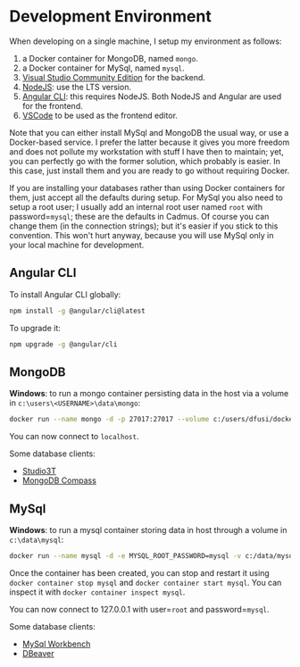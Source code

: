 # Development Environment

When developing on a single machine, I setup my environment as follows:

1. a Docker container for MongoDB, named `mongo`.
2. a Docker container for MySql, named `mysql`.
3. [Visual Studio Community Edition](https://visualstudio.microsoft.com/vs/community/) for the backend.
4. [NodeJS](https://nodejs.org/en/download/): use the LTS version.
5. [Angular CLI](https://angular.io/cli): this requires NodeJS. Both NodeJS and Angular are used for the frontend.
6. [VSCode](https://code.visualstudio.com/download) to be used as the frontend editor.

Note that you can either install MySql and MongoDB the usual way, or use a Docker-based service. I prefer the latter because it gives you more freedom and does not pollute my workstation with stuff I have then to maintain; yet, you can perfectly go with the former solution, which probably is easier. In this case, just install them and you are ready to go without requiring Docker.

If you are installing your databases rather than using Docker containers for them, just accept all the defaults during setup. For MySql you also need to setup a root user; I usually add an internal root user named `root` with password=`mysql`; these are the defaults in Cadmus. Of course you can change them (in the connection strings); but it's easier if you stick to this convention. This won't hurt anyway, because you will use MySql only in your local machine for development.

## Angular CLI

To install Angular CLI globally:

```bash
npm install -g @angular/cli@latest
```

To upgrade it:

```bash
npm upgrade -g @angular/cli
```

## MongoDB

**Windows**: to run a mongo container persisting data in the host via a volume in `c:\users\<USERNAME>\data\mongo`:

```bash
docker run --name mongo -d -p 27017:27017 --volume c:/users/dfusi/dockerVolMongo/db:/data/db mongo --noauth
```

You can now connect to `localhost`.

Some database clients:

- [Studio3T](https://studio3t.com/)
- [MongoDB Compass](https://www.mongodb.com/products/compass)

## MySql

**Windows**: to run a mysql container storing data in host through a volume in `c:\data\mysql`:

```bash
docker run --name mysql -d -e MYSQL_ROOT_PASSWORD=mysql -v c:/data/mysql:/var/lib/mysql -p 3306:3306 mysql --default-authentication-plugin=mysql_native_password
```

Once the container has been created, you can stop and restart it using `docker container stop mysql` and `docker container start mysql`. You can inspect it with `docker container inspect mysql`.

You can now connect to 127.0.0.1 with user=`root` and password=`mysql`.

Some database clients:

- [MySql Workbench](https://dev.mysql.com/downloads/workbench/)
- [DBeaver](https://dbeaver.io/download/)
